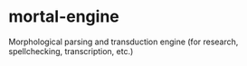 # mortal-engine
Morphological parsing and transduction engine (for research, spellchecking, transcription, etc.)
